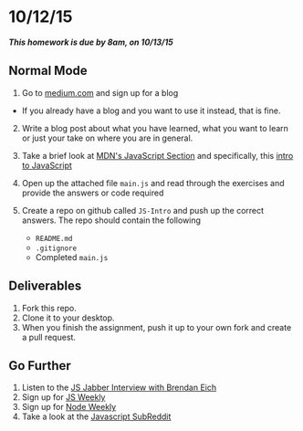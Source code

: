 
# 10/12/15

___This homework is due by 8am, on 10/13/15___

## Normal Mode

1. Go to [medium.com](https://medium.com/) and sign up for a blog
  - If you already have a blog and you want to use it instead, that is fine.
2. Write a blog post about what you have learned, what you want to learn or just your take on where you are in general.
3. Take a brief look at [MDN's JavaScript Section](https://developer.mozilla.org/en-US/docs/Web/JavaScript) and specifically, this [intro to JavaScript](https://developer.mozilla.org/en-US/docs/Web/JavaScript/A_re-introduction_to_JavaScript)
4. Open up the attached file `main.js` and read through the exercises and provide the answers or code required
5. Create a repo on github called `JS-Intro` and push up the correct answers. The repo should contain the following

    * `README.md`
    * `.gitignore`
    * Completed `main.js`

## Deliverables

1. Fork this repo.
2. Clone it to your desktop.
3. When you finish the assignment, push it up to your own fork and create a pull request.

## Go Further

1. Listen to the [JS Jabber Interview with Brendan Eich](http://devchat.tv/js-jabber/124-jsj-the-origin-of-javascript-with-brendan-eich)
2. Sign up for [JS Weekly](http://javascriptweekly.com/)
3. Sign up for [Node Weekly](http://nodeweekly.com/)
4. Take a look at the [Javascript SubReddit](https://www.reddit.com/r/javascript)
